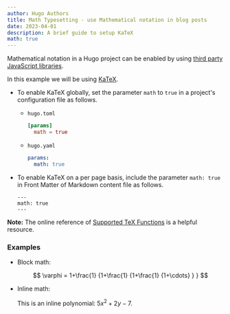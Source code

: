 ```yaml
---
author: Hugo Authors
title: Math Typesetting - use Mathematical notation in blog posts
date: 2023-04-01
description: A brief guide to setup KaTeX
math: true
---
```


Mathematical notation in a Hugo project can be enabled by using
[third party JavaScript libraries](https://github.com/hugo-sid/hugo-blog-awesome/blob/main/layouts/partials/helpers/katex.html).

<!--more-->

In this example we will be using [KaTeX](https://katex.org/).

- To enable KaTeX globally, set the parameter `math` to `true` in a project's
  configuration file as follows.
  - `hugo.toml`
    ```toml
    [params]
      math = true
    ```
  - `hugo.yaml`
    ```yaml
    params:
      math: true
    ```
- To enable KaTeX on a per page basis, include the parameter `math: true` in
  Front Matter of Markdown content file as follows.

  ```
  ---
  math: true
  ---
  ```

**Note:** The online reference of
[Supported TeX Functions](https://katex.org/docs/supported.html) is a helpful resource.

### Examples

- Block math:

  $$
  \varphi = 1+\frac{1} {1+\frac{1} {1+\frac{1} {1+\cdots} } }
  $$

- Inline math:

  This is an inline polynomial: $5x^2 + 2y -7$.
